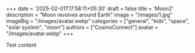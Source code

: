 +++
date = '2025-02-01T17:58:11+05:30'
draft = false
title = 'Moon2'
description = "Moon revolves around Earth"
image = "/images/1.jpg"
imageBig = "/images/avatar.webp"
categories = ["general", "kids", "space", "solar system", "moon"]
authors = ["CosmoConnect"]
avatar = "/images/avatar.webp"
+++

Test content